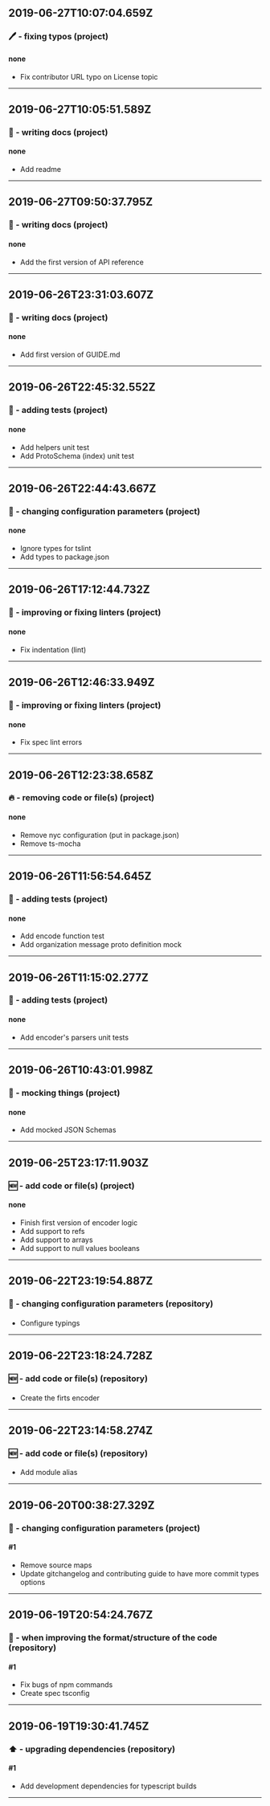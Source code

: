 ## 2019-06-27T10:07:04.659Z
### 🖊️ - fixing typos (project)

#### none

- Fix contributor URL typo on License topic

-----------------------------

## 2019-06-27T10:05:51.589Z
### 📝 - writing docs (project)

#### none

- Add readme

-----------------------------

## 2019-06-27T09:50:37.795Z
### 📝 - writing docs (project)

#### none

- Add the first version of API reference

-----------------------------

## 2019-06-26T23:31:03.607Z
### 📝 - writing docs (project)

#### none

- Add first version of GUIDE.md

-----------------------------

## 2019-06-26T22:45:32.552Z
### 🚥 - adding tests (project)

#### none

- Add helpers unit test
- Add ProtoSchema (index) unit test

-----------------------------

## 2019-06-26T22:44:43.667Z
### 🔧 - changing configuration parameters (project)

#### none

- Ignore types for tslint
- Add types to package.json

-----------------------------

## 2019-06-26T17:12:44.732Z
### 👕 - improving or fixing linters (project)

#### none

- Fix indentation (lint)

-----------------------------

## 2019-06-26T12:46:33.949Z
### 👕 - improving or fixing linters (project)

#### none

- Fix spec lint errors

-----------------------------

## 2019-06-26T12:23:38.658Z
### 🔥 - removing code or file(s) (project)

#### none

- Remove nyc configuration (put in package.json)
- Remove ts-mocha

-----------------------------

## 2019-06-26T11:56:54.645Z
### 🚥 - adding tests (project)

#### none

- Add encode function test
- Add organization message proto definition mock

-----------------------------

## 2019-06-26T11:15:02.277Z
### 🚥 - adding tests (project)

#### none

- Add encoder's parsers unit tests

-----------------------------

## 2019-06-26T10:43:01.998Z
### 🤡 - mocking things (project)

#### none

- Add mocked JSON Schemas

-----------------------------

## 2019-06-25T23:17:11.903Z
### 🆕 - add code or file(s) (project)

#### none

- Finish first version of encoder logic
- Add support to refs
- Add support to arrays
- Add support to null values booleans

-----------------------------

## 2019-06-22T23:19:54.887Z
### 🔧 - changing configuration parameters (repository)

#### 

- Configure typings

-----------------------------

## 2019-06-22T23:18:24.728Z
### 🆕 - add code or file(s) (repository)

#### 

- Create the firts encoder

-----------------------------

## 2019-06-22T23:14:58.274Z
### 🆕 - add code or file(s) (repository)

#### 

- Add module alias

-----------------------------

## 2019-06-20T00:38:27.329Z
### 🔧 - changing configuration parameters (project)

#### #1

- Remove source maps
- Update gitchangelog and contributing guide to have more commit types options

-----------------------------

## 2019-06-19T20:54:24.767Z
### 🎨 - when improving the format/structure of the code (repository)

#### #1

- Fix bugs of npm commands
- Create spec tsconfig

-----------------------------

## 2019-06-19T19:30:41.745Z
### ⬆️ - upgrading dependencies (repository)

#### #1

- Add development dependencies for typescript builds

-----------------------------

